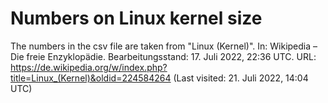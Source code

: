 # Numbers on Linux kernel size

The numbers in the csv file are taken from "Linux (Kernel)". In: Wikipedia – Die freie Enzyklopädie. Bearbeitungsstand: 17. Juli 2022, 22:36 UTC. URL: https://de.wikipedia.org/w/index.php?title=Linux_(Kernel)&oldid=224584264 (Last visited: 21. Juli 2022, 14:04 UTC)
